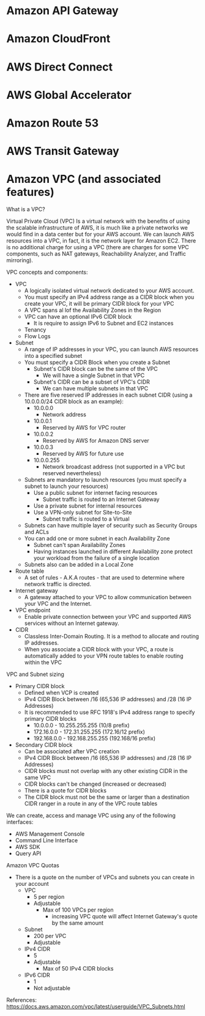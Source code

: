 # Amazon API Gateway 
# Amazon CloudFront 
# AWS Direct Connect 
# AWS Global Accelerator 
# Amazon Route 53 
# AWS Transit Gateway 
# Amazon VPC (and associated features) 

What is a VPC?

Virtual Private Cloud (VPC) Is a virtual network with the benefits of using the scalable infrastructure of AWS, it is much like a private networks we would find in a data center but for your AWS account.
We can launch AWS resources into a VPC, in fact, it is the network layer for Amazon EC2.
There is no additional charge for using a VPC (there are charges for some VPC components, such as NAT gateways, Reachability Analyzer, and Traffic mirroring).

VPC concepts and components:
* VPC
    * A logically isolated virtual network dedicated to your AWS account.
    * You must specify an IPv4 address range as a CIDR block when you create your VPC, it will be primary CIDR block for your VPC
    * A VPC spans al lof the Availability Zones in the Region
    * VPC can have an optional IPv6 CIDR block
        * It is require to assign IPv6 to Subnet and EC2 instances
    * Tenancy
    * Flow Logs
* Subnet
    * A range of IP addresses in your VPC, you can launch AWS resources into a specified subnet
    * You must specify a CIDR Block when you create a Subnet
        * Subnet's CIDR block can be the same of the VPC
            * We will have a single Subnet in that VPC
        * Subnet's CIDR can be a subset of VPC's CIDR
            * We can have multiple subnets in that VPC
    * There are five reserved IP addresses in each subnet CIDR (using a 10.0.0.0/24 CIDR block as an example):
        * 10.0.0.0
            * Network address
        * 10.0.0.1
            * Reserved by AWS for VPC router
        * 10.0.0.2
            * Reserved by AWS for Amazon DNS server
        * 10.0.0.3
            * Reserved by AWS for future use
        * 10.0.0.255
            * Network broadcast address (not supported in a VPC but reserved nevertheless)
    * Subnets are mandatory to launch resources (you must specify a subnet to launch your resources)
        * Use a public subnet for internet facing resources
            * Subnet traffic is routed to an Internet Gateway
        * Use a private subnet for internal resources
        * Use a VPN-only subnet for Site-to-Site
            * Subnet traffic is routed to a Virtual 
    * Subnets can have multiple layer of security such as Security Groups and ACLs
    * You can add one or more subnet in each Availability Zone
        * Subnet can't span Availability Zones
        * Having instances launched in different Availability zone protect your workload from the failure of a single location
    * Subnets also can be added in a Local Zone
* Route table
    * A set of rules - A.K.A routes - that are used to determine where network traffic is directed.
* Internet gateway
    * A gateway attached to your VPC to allow communication between your VPC and the Internet.
* VPC endpoint
    * Enable private connection between your VPC and supported AWS services without an Internet gateway.
* CIDR 
    * Classless Inter-Domain Routing. It is a method to allocate and routing IP addresses.
    * When you associate a CIDR block with your VPC, a route is automatically added to your VPN route tables to enable routing within the VPC

VPC and Subnet sizing
 * Primary CIDR block
    * Defined when VCP is created  
    * IPv4 CIDR Block between /16 (65,536 IP addresses) and /28 (16 IP Addresses)
    * It is recommended to use RFC 1918's IPv4 address range to specify primary CIDR blocks
        * 10.0.0.0 - 10.255.255.255 (10/8 prefix)
        * 172.16.0.0 - 172.31.255.255 (172.16/12 prefix)
        * 192.168.0.0 - 192.168.255.255 (192.168/16 prefix)
* Secondary CIDR block 
    * Can be associated after VPC creation
    * IPv4 CIDR Block between /16 (65,536 IP addresses) and /28 (16 IP Addresses)
    * CIDR blocks must not overlap with any other existing CIDR in the same VPC
    * CIDR blocks can't be changed (increased or decreased)
    * There is a quote for CIDR blocks
    * The CIDR block must not be the same or larger than a destination CIDR ranger in a route in any of the VPC route tables


We can create, access and manage VPC using any of the following interfaces:
* AWS Management Console
* Command Line Interface
* AWS SDK
* Query API

Amazon VPC Quotas
* There is a quote on the number of VPCs and subnets you can create in your account
    * VPC
        * 5 per region
        * Adjustable
            * Max of 100 VPCs per region
                * increasing VPC quote will affect Internet Gateway's quote by the same amount
    * Subnet
        * 200 per VPC
        * Adjustable
    * IPv4 CIDR
        * 5
        * Adjustable
            * Max of 50 IPv4 CIDR blocks
    * IPv6 CIDR
        * 1
        * Not adjustable



References:
https://docs.aws.amazon.com/vpc/latest/userguide/VPC_Subnets.html